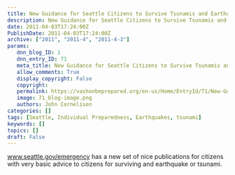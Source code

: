 ```yaml
---
title: New Guidance for Seattle Citizens to Survive Tsunamis and Earthquakes
description: New Guidance for Seattle Citizens to Survive Tsunamis and Earthquakes
date: 2011-04-03T17:24:00Z
PublishDate: 2011-04-03T17:24:00Z
archive: ["2011", "2011-4", "2011-4-3"]
params:
   dnn_blog_ID: 1
   dnn_entry_ID: 71
   meta_title: New Guidance for Seattle Citizens to Survive Tsunamis and Earthquakes
   allow_comments: True
   display_copyright: False
   copyright: 
   permalink: https://vashonbeprepared.org/en-us/Home/EntryId/71/New-Guidance-for-Seattle-Citizens-to-Survive-Tsunamis-and-Earthquakes
   image: 71_blog-image.png
   authors: John Cornelison
categories: []
tags: [Seattle, Individual Preparedness, Earthquakes, tsunami]
keywords: []
topics: []
draft: False
---
```


<p><a href="http://www.seattle.gov/emergency">www.seattle.gov/emergency</a> has a new set of nice publications for citizens with very basic advice to citizens for surviving and earthquake or tsunami.</p>
